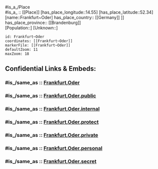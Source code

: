﻿---
confidential: public
isDeleted: false
location:
- 52.34
- 14.55
mapmarker: city
mapzoom:
- 7
- 12
SpocWebEntityId: 30231
tags:
- geo/City
type: City
---

#is_a_/Place  
#is_a_ :: [[Place]] 
[has_place_longitude::14.55] 
[has_place_latitude::52.34] 
[name::Frankfurt~Oder] 
has_place_country:: [[Germany]] ]] 
has_place_province:: [[Brandenburg]]  
[Population::] 
[Unknown::] 


```leaflet
id: Frankfurt~Oder
coordinates: [[Frankfurt~Oder]] 
markerFile: [[Frankfurt~Oder]] 
defaultZoom: 11 
maxZoom: 18
```


## Confidential Links & Embeds: 

### #is_/same_as :: [Frankfurt,Oder](/_Standards/Earth/Continent/Europe/Europe~Central/Germany/Germany~East/Brandenburg/counties~Brandenburg/Frankfurt,Oder.md) 

### #is_/same_as :: [Frankfurt,Oder.public](/_public/Earth/Continent/Europe/Europe~Central/Germany/Germany~East/Brandenburg/counties~Brandenburg/Frankfurt,Oder.public.md) 

### #is_/same_as :: [Frankfurt,Oder.internal](/_internal/Earth/Continent/Europe/Europe~Central/Germany/Germany~East/Brandenburg/counties~Brandenburg/Frankfurt,Oder.internal.md) 

### #is_/same_as :: [Frankfurt,Oder.protect](/_protect/Earth/Continent/Europe/Europe~Central/Germany/Germany~East/Brandenburg/counties~Brandenburg/Frankfurt,Oder.protect.md) 

### #is_/same_as :: [Frankfurt,Oder.private](/_private/Earth/Continent/Europe/Europe~Central/Germany/Germany~East/Brandenburg/counties~Brandenburg/Frankfurt,Oder.private.md) 

### #is_/same_as :: [Frankfurt,Oder.personal](/_personal/Earth/Continent/Europe/Europe~Central/Germany/Germany~East/Brandenburg/counties~Brandenburg/Frankfurt,Oder.personal.md) 

### #is_/same_as :: [Frankfurt,Oder.secret](/_secret/Earth/Continent/Europe/Europe~Central/Germany/Germany~East/Brandenburg/counties~Brandenburg/Frankfurt,Oder.secret.md)


